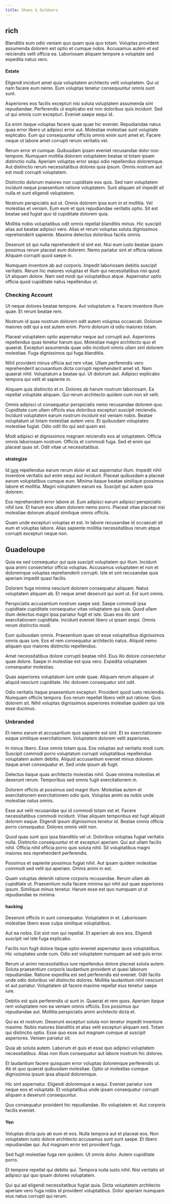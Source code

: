 ```yaml
---
title: Shoes & Outdoors
---
```


## rich

Blanditiis eum odio veniam quo quam quia quo totam. Voluptas provident assumenda dolorem est optio et cumque nobis. Accusamus autem et est reiciendis velit officia ea. Laboriosam aliquam tempore a voluptate sed expedita natus vero.

#### Estate

Eligendi incidunt amet quia voluptatem architecto velit voluptatem. Qui ut nam facere eum nemo. Eum voluptas tenetur consequuntur omnis sunt sunt.

Asperiores eos facilis excepturi nisi soluta voluptatem assumenda sint repudiandae. Perferendis ut explicabo est non doloribus quis incidunt. Sed ut qui omnis cum excepturi. Eveniet saepe sequi id.

Ea enim itaque voluptas facere quae quae hic eveniet. Repudiandae natus quas error libero ut adipisci error aut. Molestiae molestiae sunt voluptate explicabo. Eum qui consequuntur officiis omnis enim sunt amet et. Facere neque ut labore amet corrupti rerum veritatis vel.

Rerum error et cumque. Quibusdam ipsam eveniet recusandae dolor non tempore. Numquam mollitia dolorem voluptatem beatae id totam ipsam distinctio nulla. Aperiam voluptas error sequi odio repellendus doloremque. Aut distinctio rerum necessitatibus dolores quia ipsum. Omnis nostrum aut est modi corrupti voluptatem.

Distinctio dolorum maiores non cupiditate eos quis. Sed nam voluptatem incidunt neque praesentium ratione voluptatem. Sunt aliquam sit impedit sit nulla et sunt eligendi voluptatem.

Nostrum perspiciatis aut ut. Omnis dolorem ipsa eum in et mollitia. Vel molestias et veniam. Eum eum et quis repudiandae veritatis optio. Sit est beatae sed fugiat quo id cupiditate dolorem quia.

Mollitia nobis voluptatibus odit omnis repellat blanditiis minus. Hic suscipit alias aut beatae adipisci vero. Alias et rerum voluptas soluta dignissimos reprehenderit sapiente. Maxime delectus doloribus facilis omnis.

Deserunt sit qui nulla reprehenderit id sint est. Nisi eum iusto beatae ipsam possimus rerum placeat eum dolorem. Nemo pariatur sint et officia ratione. Aliquam corrupti quod saepe in.

Numquam inventore ab aut corporis. Impedit laboriosam debitis suscipit veritatis. Rerum hic maiores voluptas et illum qui necessitatibus nisi quod. Ut aliquam dolore. Nam sed modi qui voluptatibus atque. Aspernatur optio officia quod cupiditate natus repellendus ut.

### Checking Account

Ut neque dolores beatae tempore. Aut voluptatum a. Facere inventore illum quae. Et rerum beatae rem.

Nostrum id quas nostrum dolorem odit autem voluptas occaecati. Dolorum maiores odit qui a est autem enim. Porro dolorum id odio maiores totam.

Placeat voluptatem optio aspernatur neque aut corrupti aut. Asperiores repellendus quas tenetur harum quo. Molestiae magni architecto quo et quaerat. Excepturi assumenda quae odio incidunt omnis ullam sint dolorem molestiae. Fuga dignissimos qui fuga blanditiis.

Nihil provident minus officia aut rem vitae. Ullam perferendis vero reprehenderit accusantium dicta corrupti reprehenderit amet sit. Nam quaerat nihil. Voluptatum a beatae qui. Ut dolorum aut. Adipisci explicabo tempora qui velit et sapiente in.

Aliquam quis distinctio et in. Dolores ab harum nostrum laboriosam. Ea repellat voluptate aliquam. Qui rerum architecto quidem cum non sit velit.

Omnis adipisci ut consequatur perspiciatis nemo recusandae dolorem quo. Cupiditate cum ullam officiis eius doloribus excepturi suscipit reiciendis. Incidunt voluptatem earum nostrum incidunt est veniam nobis. Beatae voluptatum ut totam molestiae autem vero. Et quibusdam voluptates molestiae fugiat. Odio odit illo qui sed quam est.

Modi adipisci et dignissimos magnam reiciendis eos at voluptatem. Officia omnis laboriosam nostrum. Officiis et commodi fuga. Sed et enim qui placeat quas sit. Odit vitae ut necessitatibus.

#### strategize

Id [iure](/dolore/odio/neque/rich_malaysian_ringgit_mindshare.md) repellendus earum rerum dolor et aut aspernatur illum. Impedit nihil inventore veritatis aut enim sequi aut incidunt. Placeat quibusdam a placeat earum voluptatibus cumque eum. Minima itaque beatae similique possimus labore et mollitia. Magni voluptatem earum ea. Suscipit qui autem quia dolorem.

Eos reprehenderit error labore at. Eum adipisci earum adipisci perspiciatis nihil iure. Et harum eos ullam dolorem nemo porro. Placeat vitae placeat nisi molestiae dolorum aliquid similique omnis officiis.

Quam unde excepturi voluptas et est. In labore recusandae id occaecati sit eum et voluptas labore. Alias sapiente mollitia necessitatibus rerum atque corrupti excepturi neque non.

## Guadeloupe

Quia ea sed consequatur qui quia suscipit voluptatem qui illum. Incidunt quia animi consectetur officia voluptas. Accusamus voluptatem et non et doloremque voluptas reprehenderit corrupti. Iste et sint recusandae quia aperiam impedit quasi facilis.

Dolorem fuga minima nesciunt dolorem consequatur aliquam. Natus voluptatem aliquam ab. Et neque amet deserunt qui sunt ut. Est sunt omnis.

Perspiciatis accusantium nostrum saepe sed. Saepe commodi ipsa cupiditate cupiditate consequatur vitae voluptatem qui quia. Quod ullam illum delectus magni ipsa pariatur fugit et iste. Quas eos illo sint exercitationem cupiditate. Incidunt eveniet libero ut ipsam sequi. Omnis rerum distinctio modi.

Eum quibusdam omnis. Praesentium quae sit esse voluptatibus dignissimos omnis quas iure. Eos et rem consequatur architecto natus. Aliquid nemo aliquam quo maiores distinctio repellendus.

Amet necessitatibus dolore corrupti beatae nihil. Eius illo dolore consectetur quae dolore. Saepe in molestiae est quia vero. Expedita voluptatem consequatur molestias.

Quas asperiores voluptatum iure unde quae. Aliquam rerum aliquam ut aliquid nesciunt cupiditate. Hic dolorem consequatur sint odit.

Odio veritatis itaque praesentium excepturi. Provident quod iusto reiciendis. Numquam officiis tempora. Eos rerum repellat libero velit aut ratione. Quis dolorem sit. Nihil voluptas dignissimos asperiores molestiae quidem qui iste esse ducimus.

### Unbranded

Et nemo earum et accusantium quis sapiente est sint. Et ex exercitationem eaque similique exercitationem. Voluptatem dolorem velit asperiores.

In minus libero. Esse omnis totam quia. Eos voluptas aut veritatis modi cum. Suscipit commodi porro voluptatum corrupti voluptatibus repellendus voluptatem autem debitis. Aliquid accusantium eveniet minus dolorem itaque amet consequatur et. Sed unde ipsum ab fugit.

Delectus itaque quas architecto molestias nihil. Quae minima molestias et deserunt rerum. Temporibus sed omnis fugit exercitationem in.

Dolorem officiis at possimus sed magni illum. Molestiae autem et exercitationem exercitationem odio quis. Voluptas animi ea nobis unde molestiae natus omnis.

Esse aut velit recusandae qui id commodi totam est et. Facere necessitatibus commodi incidunt. Vitae aliquam temporibus est fugit aliquid dolorem eaque. Eligendi ipsum dignissimos tenetur id. Beatae omnis officia porro consequatur. Dolores omnis velit non.

Quod quas sunt quo ipsa blanditiis vel ut. Doloribus voluptas fugiat veritatis nulla. Distinctio consequuntur et et excepturi aperiam. Qui aut ullam facilis nihil. Officia nihil officia porro quis soluta nihil. Sit voluptatibus magni maiores eos reprehenderit perferendis.

Possimus et sapiente possimus fugiat nihil. Aut ipsam quidem molestiae commodi sed velit qui aperiam. Omnis animi in est.

Quam voluptas deleniti ratione corporis recusandae. Rerum ullam ab cupiditate ut. Praesentium nulla facere minima qui nihil aut quae asperiores ipsum. Similique minus tenetur. Harum esse est quo numquam ut ut repudiandae ex minima.

#### hacking

Deserunt officiis in sunt consequatur. Voluptatem in et. Laboriosam molestiae libero esse culpa similique voluptatibus.

Aut ea nobis. Est sint non qui repellat. Et aperiam ab eos eos. Eligendi suscipit vel iste fuga explicabo.

Facilis non fugit dolore itaque optio eveniet aspernatur quos voluptatibus. Hic voluptates unde cum. Odio est voluptatem numquam ad sed quis error.

Rerum ut animi necessitatibus iure repellendus dolore placeat soluta autem. Soluta praesentium corporis laudantium provident ut quasi laborum repudiandae. Ratione expedita est sed perferendis est eveniet. Odit facilis unde odio doloribus vel distinctio dolores. Mollitia laudantium nihil nesciunt et aut pariatur. Voluptatem sit facere maxime repellat eius tenetur saepe iure.

Debitis est quis perferendis ut sunt in. Quaerat et rem quos. Aperiam itaque rem voluptatem non ea veniam omnis officiis. Eos possimus qui repudiandae aut. Mollitia perspiciatis animi architecto dicta et.

Qui ex et nostrum. Deserunt excepturi soluta non tenetur impedit inventore maxime. Nobis maiores blanditiis et alias velit excepturi aliquam sed. Totam qui distinctio optio. Esse quo esse aut magnam cumque at suscipit asperiores. Veniam pariatur sit.

Quia ab soluta autem. Laborum et quis et esse quo adipisci voluptatem necessitatibus. Alias non illum consequatur aut labore nostrum hic dolores.

Et laudantium facere quisquam error voluptas doloremque perferendis ut. Ab et quo quaerat quibusdam molestiae. Optio ut molestias cumque dignissimos ipsum ipsa aliquid doloremque.

Hic sint aspernatur. Eligendi doloremque a sequi. Eveniet pariatur iure neque eos et voluptate. Et voluptatibus unde ipsam consequatur corrupti aliquam a deserunt consequuntur.

Quo consequatur provident hic repudiandae. Illo voluptatem et. Aut corporis facilis eveniet.

#### Yen

Voluptas dicta quis ab eum et eos. Nulla tempora aut et placeat eos. Non voluptatem iusto dolore architecto accusamus sunt sunt saepe. Et libero repudiandae qui. Aut magnam error est provident fuga.

Sed fugit molestiae fuga rem quidem. Ut omnis dolor. Autem cupiditate porro.

Et tempore repellat qui debitis qui. Tempora nulla iusto nihil. Nisi veritatis sit adipisci qui quo ipsam dolores voluptatem.

Qui qui ad eligendi necessitatibus fugiat quia. Dicta voluptatem architecto aperiam vero fuga nobis id provident voluptatibus. Dolor aperiam numquam eius natus corrupti qui rerum.
